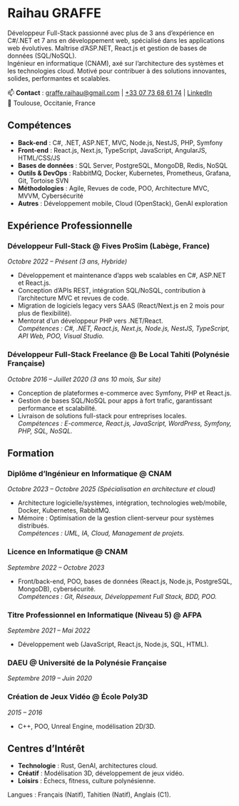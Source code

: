 # Raihau GRAFFE

Développeur Full-Stack passionné avec plus de 3 ans d’expérience en C#/.NET et 7 ans en développement web, spécialisé dans les applications web évolutives. Maîtrise d’ASP.NET, React.js et gestion de bases de données (SQL/NoSQL).  
Ingénieur en informatique (CNAM), axé sur l’architecture des systèmes et les technologies cloud. Motivé pour contribuer à des solutions innovantes, solides, performantes et scalables.

📫 **Contact** : [graffe.raihau@gmail.com](mailto:graffe.raihau@gmail.com) | [+33 07 73 68 61 74](tel:+330773686174) | [LinkedIn](https://www.linkedin.com/in/rgraffe)  
📍 Toulouse, Occitanie, France  

## Compétences
- **Back-end** : C#, .NET, ASP.NET, MVC, Node.js, NestJS, PHP, Symfony  
- **Front-end** : React.js, Next.js, TypeScript, JavaScript, AngularJS, HTML/CSS/JS 
- **Bases de données** : SQL Server, PostgreSQL, MongoDB, Redis, NoSQL  
- **Outils & DevOps** : RabbitMQ, Docker, Kubernetes, Prometheus, Grafana, Git, Tortoise SVN  
- **Méthodologies** : Agile, Revues de code, POO, Architecture MVC, MVVM, Cybersécurité  
- **Autres** : Développement mobile, Cloud (OpenStack), GenAI exploration  

## Expérience Professionnelle
### Développeur Full-Stack @ Fives ProSim (Labège, France)  
*Octobre 2022 – Présent (3 ans, Hybride)*  
- Développement et maintenance d’apps web scalables en C#, ASP.NET et React.js.  
- Conception d’APIs REST, intégration SQL/NoSQL, contribution à l’architecture MVC et revues de code.  
- Migration de logiciels legacy vers SAAS (React/Next.js en 2 mois pour plus de flexibilité).  
- Mentorat d’un développeur PHP vers .NET/React.  
*Compétences : C#, .NET, React.js, Next.js, Node.js, NestJS, TypeScript, API Web, POO, Visual Studio.*

### Développeur Full-Stack Freelance @ Be Local Tahiti (Polynésie Française)  
*Octobre 2016 – Juillet 2020 (3 ans 10 mois, Sur site)*  
- Conception de plateformes e-commerce avec Symfony, PHP et React.js.  
- Gestion de bases SQL/NoSQL pour apps à fort trafic, garantissant performance et scalabilité.  
- Livraison de solutions full-stack pour entreprises locales.  
*Compétences : E-commerce, React.js, JavaScript, WordPress, Symfony, PHP, SQL, NoSQL.*

## Formation
### Diplôme d’Ingénieur en Informatique @ CNAM  
*Octobre 2023 – Octobre 2025 (Spécialisation en architecture et cloud)*  
- Architecture logicielle/systèmes, intégration, technologies web/mobile, Docker, Kubernetes, RabbitMQ.  
- Mémoire : Optimisation de la gestion client-serveur pour systèmes distribués.  
*Compétences : UML, IA, Cloud, Management de projets.*

### Licence en Informatique @ CNAM  
*Septembre 2022 – Octobre 2023*  
- Front/back-end, POO, bases de données (React.js, Node.js, PostgreSQL, MongoDB), cybersécurité.  
*Compétences : Git, Réseaux, Développement Full Stack, BDD, POO.*

### Titre Professionnel en Informatique (Niveau 5) @ AFPA  
*Septembre 2021 – Mai 2022*  
- Développement web (JavaScript, React.js, Node.js, SQL, HTML).

### DAEU @ Université de la Polynésie Française  
*Septembre 2019 – Juin 2020*

### Création de Jeux Vidéo @ École Poly3D  
*2015 – 2016*  
- C++, POO, Unreal Engine, modélisation 2D/3D.

## Centres d’Intérêt
- **Technologie** : Rust, GenAI, architectures cloud.  
- **Créatif** : Modélisation 3D, développement de jeux vidéo.  
- **Loisirs** : Échecs, fitness, culture polynésienne.  

Langues : Français (Natif), Tahitien (Natif), Anglais (C1).
